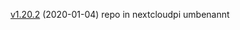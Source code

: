 
[v1.20.2](https://github.com/BstAA/nextcloudpi/commit/1378192) (2020-01-04) repo in nextcloudpi umbenannt
